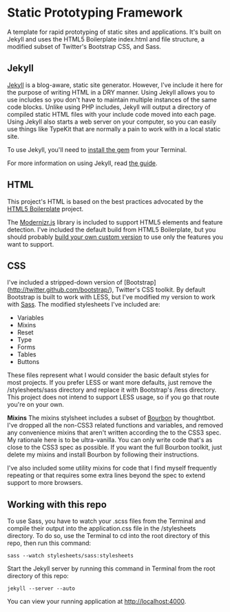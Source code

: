 Static Prototyping Framework
============================

A template for rapid prototyping of static sites and applications. It's built on Jekyll and uses the HTML5 Boilerplate index.html and file structure, a modified subset of Twitter's Bootstrap CSS, and Sass.

Jekyll
------
[Jekyll](https://github.com/mojombo/jekyll) is a blog-aware, static site generator. However, I've include it here for the purpose of writing HTML in a DRY manner. Using Jekyll allows you to use includes so you don't have to maintain multiple instances of the same code blocks. Unlike using PHP includes, Jekyll will output a directory of compiled static HTML files with your include code moved into each page. Using Jekyll also starts a web server on your computer, so you can easily use things like TypeKit that are normally a pain to work with in a local static site.

To use Jekyll, you'll need to [install the gem](https://github.com/mojombo/jekyll/wiki/install) from your Terminal.

For more information on using Jekyll, read [the guide](https://github.com/mojombo/jekyll/wiki/usage).

HTML
----
This project's HTML is based on the best practices advocated by the [HTML5 Boilerplate](http://html5boilerplate.com/) project.

The [Modernizr.js](http://www.modernizr.com/) library is included to support HTML5 elements and feature detection. I've included the default build from HTML5 Boilerplate, but you should probably [build your own custom version](http://www.modernizr.com/download/) to use only the features you want to support.

CSS
---
I've included a stripped-down version of [Bootstrap] (http://twitter.github.com/bootstrap/), Twitter's CSS toolkit. By default Bootstrap is built to work with LESS, but I've modified my version to work with [Sass](http://sass-lang.com/). The modified stylesheets I've included are:

* Variables
* Mixins
* Reset
* Type
* Forms
* Tables
* Buttons

These files represent what I would consider the basic default styles for most projects. If you prefer LESS or want more defaults, just remove the /stylesheets/sass directory and replace it with Bootstrap's /less directory. This project does not intend to support LESS usage, so if you go that route you're on your own. 

**Mixins**
The mixins stylsheet includes a subset of [Bourbon](https://github.com/thoughtbot/bourbon) by thoughtbot. I've dropped all the non-CSS3 related functions and variables, and removed any convenience mixins that aren't written according the to the CSS3 spec. My rationale here is to be ultra-vanilla. You can only write code that's as close to the CSS3 spec as possible. If you want the full Bourbon toolkit, just delete my mixins and install Bourbon by following their instructions.

I've also included some utility mixins for code that I find myself frequently repeating or that requires some extra lines beyond the spec to extend support to more browsers.

Working with this repo
----------------------

To use Sass, you have to watch your .scss files from the Terminal and compile their output into the application.css file in the /stylesheets directory. To do so, use the Terminal to cd into the root directory of this repo, then run this command:

<code>sass --watch stylesheets/sass:stylesheets</code>

Start the Jekyll server by running this command in Terminal from the root directory of this repo:

<code>jekyll --server --auto</code>

You can view your running application at [http://localhost:4000](http://localhost:4000).
